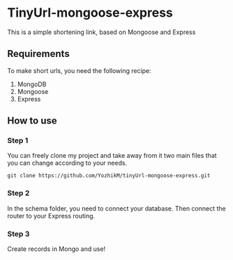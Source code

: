 # TinyUrl-mongoose-express

This is a simple shortening link, based on Mongoose and Express

## Requirements

To make short urls, you need the following recipe:

1.  MongoDB
2.  Mongoose
3.  Express

## How to use

### Step 1

You can freely clone my project and take away from it two main files that you can change according to your needs.

```
git clone https://github.com/YozhikM/tinyUrl-mongoose-express.git
```

### Step 2

In the schema folder, you need to connect your database. Then connect the router to your Express routing.

### Step 3

Create records in Mongo and use!
